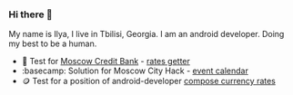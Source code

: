 ### Hi there 👋
My name is Ilya, I live in Tbilisi, Georgia. I am an android developer. Doing my best to be a human.

- 🏢 Test for [Moscow Credit Bank](https://mkb.ru/) - [rates getter](https://github.com/Ridje/mkb_test)
- :basecamp: Solution for Moscow City Hack - [event calendar](https://github.com/Ridje/msh_02)
- 🪙 Test for a position of android-developer [compose currency rates](https://github.com/Ridje/bettingCurrencyTest)
